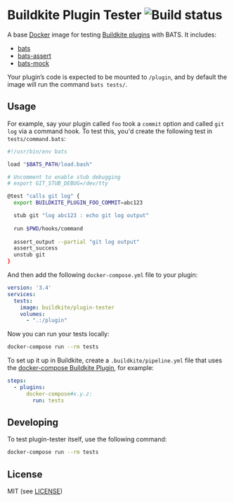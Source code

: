# Buildkite Plugin Tester ![Build status](https://badge.buildkite.com/7b010199d2978561ef5f70cf13b2933455f44c2ea56dd7f385.svg?branch=master)

A base [Docker](https://www.docker.com/) image for testing [Buildkite plugins](https://buildkite.com/docs/agent/v3/plugins) with BATS. It includes:

* [bats](https://github.com/sstephenson/bats)
* [bats-assert](https://github.com/ztombol/bats-assert)
* [bats-mock](https://github.com/lox/bats-mock)

Your plugin’s code is expected to be mounted to `/plugin`, and by default the image will run the command `bats tests/`.

## Usage

For example, say your plugin called `foo` took a `commit` option and called `git log` via a command hook. To test this, you'd create the following test in `tests/command.bats`:

```bash
#!/usr/bin/env bats

load "$BATS_PATH/load.bash"

# Uncomment to enable stub debugging
# export GIT_STUB_DEBUG=/dev/tty

@test "calls git log" {
  export BUILDKITE_PLUGIN_FOO_COMMIT=abc123

  stub git "log abc123 : echo git log output"
  
  run $PWD/hooks/command
  
  assert_output --partial "git log output"
  assert_success
  unstub git
}
```

And then add the following `docker-compose.yml` file to your plugin:

```yml
version: '3.4'
services:
  tests:
    image: buildkite/plugin-tester
    volumes:
      - ".:/plugin"
```

Now you can run your tests locally:

```bash
docker-compose run --rm tests
```

To set up it up in Buildkite, create a `.buildkite/pipeline.yml` file that uses the [docker-compose Buildkite Plugin](https://github.com/buildkite-plugins/docker-compose-buildkite-plugin), for example:

```yml
steps:
  - plugins:
      docker-compose#x.y.z:
        run: tests
```

## Developing

To test plugin-tester itself, use the following command:

```bash
docker-compose run --rm tests
```

## License

MIT (see [LICENSE](LICENSE))